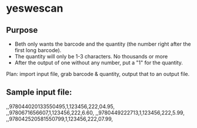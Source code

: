 # yeswescan

## Purpose

- Beth only wants the barcode and the quantity (the number right after the first long barcode). 
- The quantity will only be 1-3 characters. No thousands or more
- After the output of one without any number, put a "1" for the quantity. 

Plan: import input file, grab barcode & quantity, output that to an output file.


## Sample input file:
 
,,978044020133550495,1,123456,222,04.95,
,,9780671656607,1,123456,222,6.60,
,,9780449222713,1,123456,222,5.99,
,,978042520581550799,1,123456,222,07.99,

